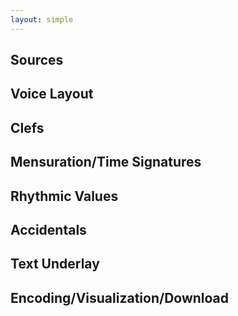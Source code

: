 ```yaml
---
layout: simple
---
```


## **Sources**

## **Voice Layout**

## **Clefs**

## **Mensuration/Time Signatures**

## **Rhythmic Values**

## **Accidentals**

## **Text Underlay**

## **Encoding/Visualization/Download**

